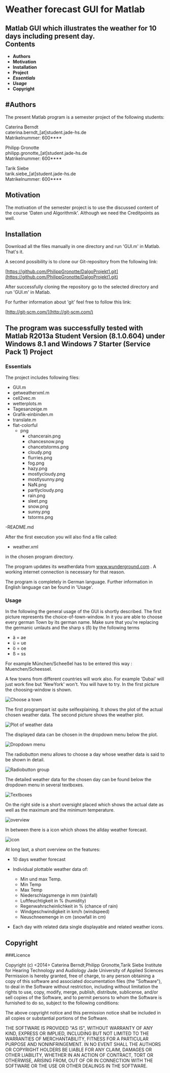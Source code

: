 Weather forecast GUI for Matlab
===============================
Matlab GUI which illustrates the weather for 10 days including present day.									
Contents
------------------------------
- **Authors**
- **Motivation**
- **Installation**
- **Project**
 - ***Essentials***
 - ***Usage***
- **Copyright** 


									
#Authors
------------------------------
The present Matlab program is a semester project of the following students:

Caterina Berndt  
caterina.berndt_[at]student.jade-hs.de  
Matrikelnummer: 600****

Philipp Gronotte  
philipp.gronotte_[at]student.jade-hs.de  
Matrikelnummer: 600****  

Tarik Siebe  
tarik.siebe_[at]student.jade-hs.de  
Matrikelnummer: 600****

Motivation
-------------------------------
The motivation of the semester project is to use the discussed content of the course 'Daten und Algorithmik'. Although we need the Creditpoints as well.

Installation
-------------------------------
<p> Download all the files manually in one directory and run 'GUI.m' in Matlab. That's it.</p>

<p>A second possibility is to clone our Git-repository from the following link:</p>

[https://github.com/PhilippGronotte/DalgoProjekt1.git](https://github.com/PhilippGronotte/DalgoProjekt1.git)

  <p>After successfully cloning the repository go to the selected directory and run 'GUI.m' in Matlab.</p>


  <p>For further information about 'git' feel free to follow this link:</p>

  [http://git-scm.com/](http://git-scm.com/)

The program was successfully tested with Matlab R2013a Student Version (8.1.0.604) under Windows 8.1 and Windows 7 Starter (Service Pack 1)
Project
-------------------------------
### Essentials

The project includes following files:

- GUI.m
- getweatherxml.m
- cell2vec.m
- wetterplots.m
- Tagesanzeige.m
- Grafik-einbinden.m
- translate.m
- flat-colorful
   - png 
       - chancerain.png
       - chancesnow.png
       - chancetstorms.png
       - cloudy.png
       - flurries.png
       - fog.png
       - hazy.png
       - mostlycloudy.png
       - mostlysunny.png
       - NaN.png
       - partlycloudy.png
       - rain.png
       - sleet.png
       - snow.png
       - sunny.png
       - tstorms.png
           
-README.md

After the first execution you will also find a file called:

- weather.xml

in the chosen program directory.

The program updates its weatherdata from www.wunderground.com . A working internet connection is necessary for that reason.

The program is completely in German language. Further information in English language can be found in 'Usage'.

### Usage
<p>In the following the general usage of the GUI is shortly described. The first picture represents the choice-of-town-window. In it you are able to choose every german Town by its german name. Make sure that you're replacing the germanic umlauts and the sharp s (ß) by the following terms</p>

- ä = ae
- ü = ue
- ö = oe
- ß = ss

For example München/Scheeßel has to be entered this way : Muenchen/Scheessel.

<p>A few towns from different countries will work also. For example 'Dubai' will just work fine but 'NewYork' won't. You will have to try. In the first picture the choosing-window is shown.</p>

![Choose a town](http://i1295.photobucket.com/albums/b635/Phoenix_Granite/Stadtauswahl_zps207d3c86.jpg)

The first  programpart ist quite selfexplaining. It shows the plot of the actual chosen weather data. The second picture shows the weather plot.

![Plot of weather data](http://i1295.photobucket.com/albums/b635/Phoenix_Granite/guiplot_zpsee53bc6f.jpg)

The displayed data can be chosen in the dropdown menu below the plot.

![Dropdown menu](http://i1295.photobucket.com/albums/b635/Phoenix_Granite/guiplotwahl_zps2f08579c.jpg)

The radiobutton menu allows to choose a day whose weather data is said to be shown in detail.

![Radiobutton group](http://i1295.photobucket.com/albums/b635/Phoenix_Granite/guitag_zps4ab272a3.jpg) 

The detailed weather data for the chosen day can be found below the dropdown menu in several textboxes.

![Textboxes](http://i1295.photobucket.com/albums/b635/Phoenix_Granite/guitageswetter_zps9d9fd461.jpg)

On the right side is a short oversight placed which shows the actual date as well as the maximum and the minimum temperature.

![overview](http://i1295.photobucket.com/albums/b635/Phoenix_Granite/guitagdaten_zps80405d5a.jpg)

In between there is a icon which shows the allday weather forecast.

![icon](http://i1295.photobucket.com/albums/b635/Phoenix_Granite/guiicon_zps69fa6376.jpg)

At long last, a short overview on the features:

- 10 days weather forecast 

- Individual plottable weather data of:
  - Min und max Temp. 
  - Min Temp
  - Max Temp
  - Niederschlagsmenge in mm (rainfall)
  - Luftfeuchtigkeit in % (humidity)
  - Regenwahrscheinlichkeit in % (chance of rain)
  - Windgeschwindigkeit in km/h (windspeed)
  - Neuschneemenge in cm (snowfall in cm)

- Each day with related data single displayable and related weather icons. 

Copyright
---------------------------------

###Licence 

Copyright (c) <2014> Caterina Berndt,Philipp Gronotte,Tarik Siebe
Institute for Hearing Technology and Audiology
Jade University of Applied Sciences 
Permission is hereby granted, free of charge, to any person obtaining 
a copy of this software and associated documentation files 
(the "Software"), to deal in the Software without restriction, including 
without limitation the rights to use, copy, modify, merge, publish, 
distribute, sublicense, and/or sell copies of the Software, and to
permit persons to whom the Software is furnished to do so, subject
to the following conditions:

The above copyright notice and this permission notice shall be included 
in all copies or substantial portions of the Software.


THE SOFTWARE IS PROVIDED "AS IS", WITHOUT WARRANTY OF ANY KIND, 
EXPRESS OR IMPLIED, INCLUDING BUT NOT LIMITED TO THE WARRANTIES 
OF MERCHANTABILITY, FITNESS FOR A PARTICULAR PURPOSE AND NONINFRINGEMENT. 
IN NO EVENT SHALL THE AUTHORS OR COPYRIGHT HOLDERS BE LIABLE FOR ANY 
CLAIM, DAMAGES OR OTHER LIABILITY, WHETHER IN AN ACTION OF CONTRACT, 
TORT OR OTHERWISE, ARISING FROM, OUT OF OR IN CONNECTION WITH THE 
SOFTWARE OR THE USE OR OTHER DEALINGS IN THE SOFTWARE.
